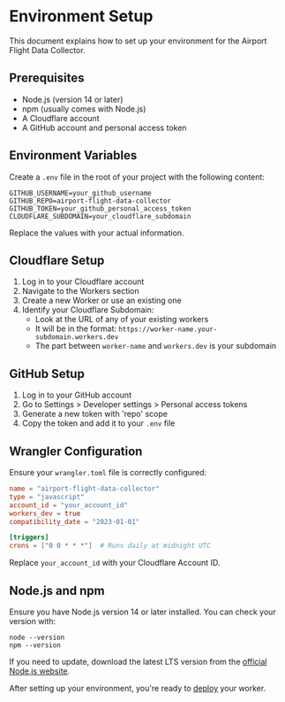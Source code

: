 # Environment Setup

This document explains how to set up your environment for the Airport Flight Data Collector.

## Prerequisites

- Node.js (version 14 or later)
- npm (usually comes with Node.js)
- A Cloudflare account
- A GitHub account and personal access token

## Environment Variables

Create a `.env` file in the root of your project with the following content:

```
GITHUB_USERNAME=your_github_username
GITHUB_REPO=airport-flight-data-collector
GITHUB_TOKEN=your_github_personal_access_token
CLOUDFLARE_SUBDOMAIN=your_cloudflare_subdomain
```

Replace the values with your actual information.

## Cloudflare Setup

1. Log in to your Cloudflare account
2. Navigate to the Workers section
3. Create a new Worker or use an existing one
4. Identify your Cloudflare Subdomain:
   - Look at the URL of any of your existing workers
   - It will be in the format: `https://worker-name.your-subdomain.workers.dev`
   - The part between `worker-name` and `workers.dev` is your subdomain

## GitHub Setup

1. Log in to your GitHub account
2. Go to Settings > Developer settings > Personal access tokens
3. Generate a new token with 'repo' scope
4. Copy the token and add it to your `.env` file

## Wrangler Configuration

Ensure your `wrangler.toml` file is correctly configured:

```toml
name = "airport-flight-data-collector"
type = "javascript"
account_id = "your_account_id"
workers_dev = true
compatibility_date = "2023-01-01"

[triggers]
crons = ["0 0 * * *"]  # Runs daily at midnight UTC
```

Replace `your_account_id` with your Cloudflare Account ID.

## Node.js and npm

Ensure you have Node.js version 14 or later installed. You can check your version with:

```
node --version
npm --version
```

If you need to update, download the latest LTS version from the [official Node.js website](https://nodejs.org/).

After setting up your environment, you're ready to [deploy](deployment.md) your worker.